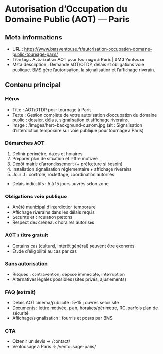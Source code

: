 # Autorisation d’Occupation du Domaine Public (AOT) — Paris

## Meta informations
- URL : https://www.bmsventouse.fr/autorisation-occupation-domaine-public-tournage-paris/
- Title tag : Autorisation AOT pour tournage à Paris | BMS Ventouse
- Meta description : Demande AOT/OTDP, délais et obligations voie publique. BMS gère l’autorisation, la signalisation et l’affichage riverain.

## Contenu principal

### Héros
- Titre : AOT/OTDP pour tournage à Paris
- Texte : Gestion complète de votre autorisation d’occupation du domaine public : dossier, délais, signalisation et affichage riverains.
- Image : /images/hero-background-custom.jpg (alt : Signalisation d’interdiction temporaire sur voie publique pour tournage à Paris)

### Démarches AOT
1. Définir périmètre, dates et horaires
2. Préparer plan de situation et lettre motivée
3. Dépôt mairie d’arrondissement (+ préfecture si besoin)
4. Installation signalisation réglementaire + affichage riverains
5. Jour J : contrôle, roulettage, coordination autorités

- Délais indicatifs : 5 à 15 jours ouvrés selon zone

### Obligations voie publique
- Arrêté municipal d’interdiction temporaire
- Affichage riverains dans les délais requis
- Sécurité et circulation piétons
- Respect des créneaux horaires autorisés

### AOT à titre gratuit
- Certains cas (culturel, intérêt général) peuvent être exonérés
- Étude d’éligibilité au cas par cas

### Sans autorisation
- Risques : contravention, dépose immédiate, interruption
- Alternatives légales possibles (sites privés, ajustements)

### FAQ (extrait)
- Délais AOT cinéma/publicité : 5–15 j ouvrés selon site
- Documents : lettre motivée, plan, horaires/périmètre, RC, parfois plan de sécurité
- Affichage/signalisation : fournis et posés par BMS

### CTA
- Obtenir un devis → /contact/
- Ventousage à Paris → /ventousage-paris/
